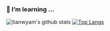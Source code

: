 ### 🌱 I’m learning ...


![tianwyam's github stats](https://github-readme-stats.vercel.app/api?username=tianwyam)
[![Top Langs](https://github-readme-stats.vercel.app/api/top-langs/?username=tianwyam)](https://github.com/tianwyam)
